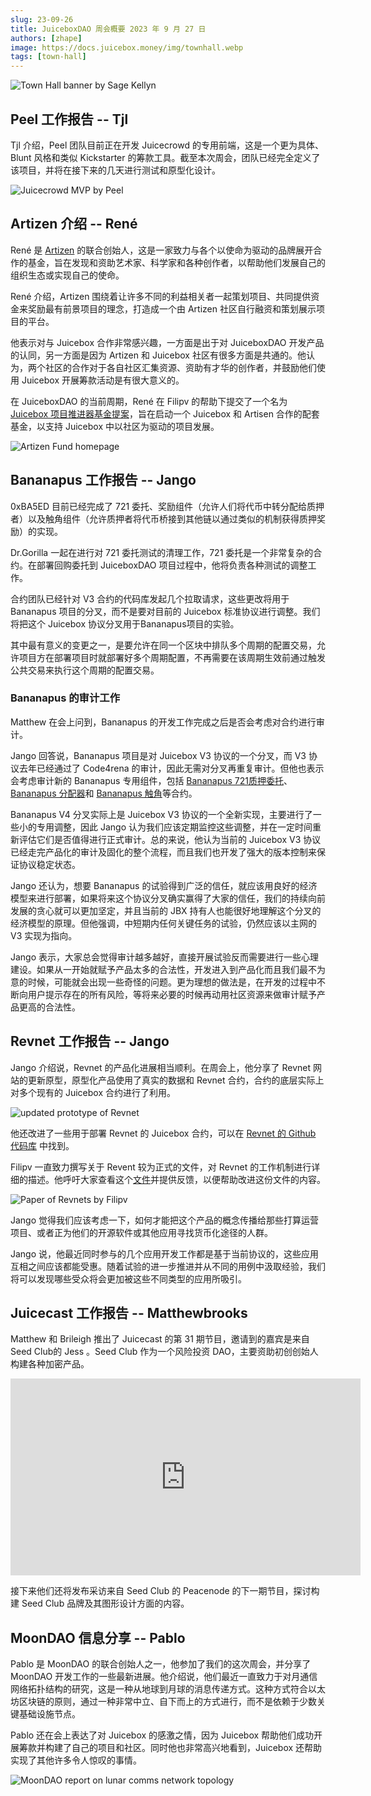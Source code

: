 ```yaml
---
slug: 23-09-26
title: JuiceboxDAO 周会概要 2023 年 9 月 27 日
authors: [zhape]
image: https://docs.juicebox.money/img/townhall.webp
tags: [town-hall]
---
```


![Town Hall banner by Sage Kellyn](https://docs.juicebox.money/img/townhall.webp)

## Peel 工作报告 -- Tjl

Tjl 介绍，Peel 团队目前正在开发 Juicecrowd 的专用前端，这是一个更为具体、Blunt 风格和类似 Kickstarter 的筹款工具。截至本次周会，团队已经完全定义了该项目，并将在接下来的几天进行测试和原型化设计。

![Juicecrowd MVP by Peel](juicecrowd_mvp.png)

## Artizen 介绍 -- René

René 是 [Artizen](https://www.artizen.fund/) 的联合创始人，这是一家致力与各个以使命为驱动的品牌展开合作的基金，旨在发现和资助艺术家、科学家和各种创作者，以帮助他们发展自己的组织生态或实现自己的使命。

René 介绍，Artizen 围绕着让许多不同的利益相关者一起策划项目、共同提供资金来奖励最有前景项目的理念，打造成一个由 Artizen 社区自行融资和策划展示项目的平台。

他表示对与 Juicebox 合作非常感兴趣，一方面是出于对 JuiceboxDAO 开发产品的认同，另一方面是因为 Artizen 和 Juicebox 社区有很多方面是共通的。他认为，两个社区的合作对于各自社区汇集资源、资助有才华的创作者，并鼓励他们使用 Juicebox 开展筹款活动是有很大意义的。

在 JuiceboxDAO 的当前周期，René 在 Filipv 的帮助下提交了一个名为 [Juicebox 项目推进器基金提案](https://nance.app/s/juicebox/438)，旨在启动一个 Juicebox 和 Artisen 合作的配套基金，以支持 Juicebox 中以社区为驱动的项目发展。

![Artizen Fund homepage](artizen_home.png)

## Bananapus 工作报告 -- Jango

0xBA5ED 目前已经完成了 721 委托、奖励组件（允许人们将代币中转分配给质押者）以及触角组件（允许质押者将代币桥接到其他链以通过类似的机制获得质押奖励）的实现。

Dr.Gorilla 一起在进行对 721 委托测试的清理工作，721 委托是一个非常复杂的合约。在部署回购委托到 JuiceboxDAO 项目过程中，他将负责各种测试的调整工作。

合约团队已经针对 V3 合约的代码库发起几个拉取请求，这些更改将用于 Bananapus 项目的分叉，而不是要对目前的 Juicebox 标准协议进行调整。我们将把这个 Juicebox 协议分叉用于Bananapus项目的实验。

其中最有意义的变更之一，是要允许在同一个区块中排队多个周期的配置交易，允许项目方在部署项目时就部署好多个周期配置，不再需要在该周期生效前通过触发公共交易来执行这个周期的配置交易。

### Bananapus 的审计工作

Matthew 在会上问到，Bananapus 的开发工作完成之后是否会考虑对合约进行审计。

Jango 回答说，Bananapus 项目是对 Juicebox V3 协议的一个分叉，而 V3 协议去年已经通过了 Code4rena 的审计，因此无需对分叉再重复审计。但他也表示会考虑审计新的 Bananapus 专用组件，包括 [Bananapus 721质押委托](https://github.com/Bananapus/bananapus-721-staking-delegate/tree/feat/concept)、[Bananapus 分配器](https://github.com/Bananapus/bananapus-distributor/tree/juice-distributor-alt)和 [Bananapus 触角](https://github.com/Bananapus/bananapus-tentacles)等合约。

Bananapus V4 分叉实际上是 Juicebox V3 协议的一个全新实现，主要进行了一些小的专用调整，因此 Jango 认为我们应该定期监控这些调整，并在一定时间重新评估它们是否值得进行正式审计。总的来说，他认为当前的 Juicebox V3 协议已经走完产品化的审计及固化的整个流程，而且我们也开发了强大的版本控制来保证协议稳定状态。

Jango 还认为，想要 Bananapus 的试验得到广泛的信任，就应该用良好的经济模型来进行部署，如果将来这个协议分叉确实赢得了大家的信任，我们的持续向前发展的贪心就可以更加坚定，并且当前的 JBX 持有人也能很好地理解这个分叉的经济模型的原理。但他强调，中短期内任何关键任务的试验，仍然应该以主网的 V3 实现为指向。

Jango 表示，大家总会觉得审计越多越好，直接开展试验反而需要进行一些心理建设。如果从一开始就赋予产品太多的合法性，开发进入到产品化而且我们最不为意的时候，可能就会出现一些奇怪的问题。更为理想的做法是，在开发的过程中不断向用户提示存在的所有风险，等将来必要的时候再动用社区资源来做审计赋予产品更高的合法性。

## Revnet 工作报告 -- Jango

Jango 介绍说，Revnet 的产品化进展相当顺利。在周会上，他分享了 Revnet 网站的更新原型，原型化产品使用了真实的数据和 Revnet 合约，合约的底层实际上对多个现有的 Juicebox 合约进行了利用。

![updated prototype of Revnet](revnet_proto.png)



他还改进了一些用于部署 Revnet 的 Juicebox 合约，可以在 [Revnet 的 Github 代码库](https://github.com/rev-net/revnet-contracts) 中找到。

Filipv 一直致力撰写关于 Revent 较为正式的文件，对 Revnet 的工作机制进行详细的描述。他呼吁大家查看这个[文件](https://github.com/rev-net/revnet-writing/blob/master/whitepaper/revnet.pdf)并提供反馈，以便帮助改进这份文件的内容。

![Paper of Revnets by Filipv](revnet_paper.png)

Jango 觉得我们应该考虑一下，如何才能把这个产品的概念传播给那些打算运营项目、或者正为他们的开源软件或其他应用寻找货币化途径的人群。

Jango 说，他最近同时参与的几个应用开发工作都是基于当前协议的，这些应用互相之间应该都能受惠。随着试验的进一步推进并从不同的用例中汲取经验，我们将可以发现哪些受众将会更加被这些不同类型的应用所吸引。

## Juicecast 工作报告 -- Matthewbrooks

Matthew 和 Brileigh 推出了 Juicecast 的第 31 期节目，邀请到的嘉宾是来自 Seed Club的 Jess 。Seed Club 作为一个风险投资 DAO，主要资助初创创始人构建各种加密产品。

<iframe width="560" height="315" src="https://www.youtube.com/embed/iJz1w9evs-E?si=A_J2T-yJILMbb7pg" title="YouTube video player" frameborder="0" allow="accelerometer; autoplay; clipboard-write; encrypted-media; gyroscope; picture-in-picture; web-share" allowfullscreen></iframe>

接下来他们还将发布采访来自 Seed Club 的 Peacenode 的下一期节目，探讨构建 Seed Club 品牌及其图形设计方面的内容。

## MoonDAO 信息分享 -- Pablo

Pablo 是 MoonDAO 的联合创始人之一，他参加了我们的这次周会，并分享了 MoonDAO 开发工作的一些最新进展。他介绍说，他们最近一直致力于对月通信网络拓扑结构的研究，这是一种从地球到月球的消息传递方式。这种方式符合以太坊区块链的原则，通过一种非常中立、自下而上的方式进行，而不是依赖于少数关键基础设施节点。

Pablo 还在会上表达了对 Juicebox 的感激之情，因为 Juicebox 帮助他们成功开展筹款并构建了自己的项目和社区。同时他也非常高兴地看到，Juicebox 还帮助实现了其他许多令人惊叹的事情。

![MoonDAO report on lunar comms network topology](moondao_lunar_comms.png)
